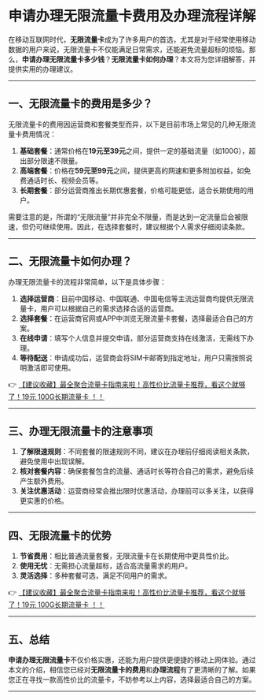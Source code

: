 # 申请办理无限流量卡费用及办理流程详解

在移动互联网时代，**无限流量卡**成为了许多用户的首选，尤其是对于经常使用移动数据的用户来说，无限流量卡不仅能满足日常需求，还能避免流量超标的烦恼。那么，**申请办理无限流量卡多少钱**？**无限流量卡如何办理**？本文将为您详细解答，并提供实用的办理建议。

---

## 一、无限流量卡的费用是多少？

无限流量卡的费用因运营商和套餐类型而异，以下是目前市场上常见的几种无限流量卡费用情况：

1. **基础套餐**：通常价格在**19元至39元**之间，提供一定的基础流量（如100G），超出部分限速不限量。
2. **高端套餐**：价格在**59元至99元**之间，提供更高的网速和更多附加权益，如免费通话时长、视频会员等。
3. **长期套餐**：部分运营商推出长期优惠套餐，价格可能更低，适合长期使用的用户。

需要注意的是，所谓的“无限流量”并非完全不限量，而是达到一定流量后会被限速，但仍可继续使用。因此，在选择套餐时，建议根据个人需求仔细阅读条款。

---

## 二、无限流量卡如何办理？

办理无限流量卡的流程非常简单，以下是具体步骤：

1. **选择运营商**：目前中国移动、中国联通、中国电信等主流运营商均提供无限流量卡，用户可以根据自己的需求选择合适的运营商。
2. **选择套餐**：在运营商官网或APP中浏览无限流量卡套餐，选择最适合自己的方案。
3. **在线申请**：填写个人信息并提交申请，部分运营商支持在线激活，无需线下办理。
4. **等待配送**：申请成功后，运营商会将SIM卡邮寄到指定地址，用户只需按照说明激活即可使用。

👉 [【建议收藏】最全聚合流量卡指南来啦！高性价比流量卡推荐，看这个就够了！19元 100G长期流量卡 ！！](https://bit.ly/Liuliangka)

---

## 三、办理无限流量卡的注意事项

1. **了解限速规则**：不同套餐的限速规则不同，建议在办理前仔细阅读相关条款，避免使用中出现误解。
2. **核对套餐内容**：确保套餐包含的流量、通话时长等符合自己的需求，避免后续产生额外费用。
3. **关注优惠活动**：运营商经常会推出限时优惠活动，办理前可以多关注，以获得更实惠的价格。

---

## 四、无限流量卡的优势

1. **节省费用**：相比普通流量套餐，无限流量卡在长期使用中更具性价比。
2. **使用无忧**：无需担心流量超标，适合高流量需求的用户。
3. **灵活选择**：多种套餐可选，满足不同用户的需求。

👉 [【建议收藏】最全聚合流量卡指南来啦！高性价比流量卡推荐，看这个就够了！19元 100G长期流量卡 ！！](https://bit.ly/Liuliangka)

---

## 五、总结

**申请办理无限流量卡**不仅价格实惠，还能为用户提供更便捷的移动上网体验。通过本文的介绍，相信您已经对**无限流量卡的费用**和**办理流程**有了更清晰的了解。如果您正在寻找一款高性价比的流量卡，不妨参考以上内容，选择最适合自己的方案。

---